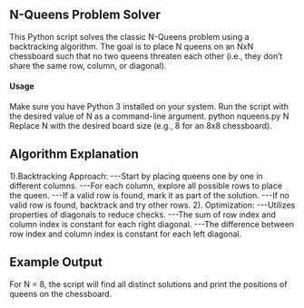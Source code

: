 ## N-Queens Problem Solver
This Python script solves the classic N-Queens problem using a backtracking algorithm. The goal is to place N queens on an NxN chessboard such that no two queens threaten each other (i.e., they don’t share the same row, column, or diagonal).

####  Usage
Make sure you have Python 3 installed on your system.
Run the script with the desired value of N as a command-line argument.
                           python nqueens.py N
Replace N with the desired board size (e.g., 8 for an 8x8 chessboard).

##  Algorithm Explanation
1).Backtracking Approach:
---Start by placing queens one by one in different columns.
---For each column, explore all possible rows to place the queen.
---If a valid row is found, mark it as part of the solution.
---If no valid row is found, backtrack and try other rows.
2). Optimization:
---Utilizes properties of diagonals to reduce checks.
---The sum of row index and column index is constant for each right diagonal.
---The difference between row index and column index is constant for each left diagonal.
## Example Output
For N = 8, the script will find all distinct solutions and print the positions of queens on the chessboard.

